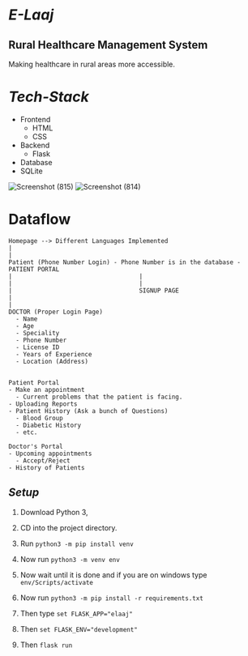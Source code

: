 # *E-Laaj*
## Rural Healthcare Management System

Making healthcare in rural areas more accessible.

# *Tech-Stack*
- Frontend
  - HTML
  - CSS
- Backend
  - Flask
- Database
 - SQLite
 
![Screenshot (815)](https://user-images.githubusercontent.com/61280281/102720682-bf718d00-431b-11eb-9229-d73d53f83e07.png)
![Screenshot (814)](https://user-images.githubusercontent.com/61280281/102720683-c13b5080-431b-11eb-9fc8-25fc764e0ed8.png)


# Dataflow

```
Homepage --> Different Languages Implemented
|
|
Patient (Phone Number Login) - Phone Number is in the database - PATIENT PORTAL
|                                   |
|                                   |
|                                   SIGNUP PAGE
|
|
DOCTOR (Proper Login Page)
  - Name
  - Age
  - Speciality
  - Phone Number
  - License ID
  - Years of Experience
  - Location (Address)


Patient Portal
- Make an appointment 
  - Current problems that the patient is facing.
- Uploading Reports
- Patient History (Ask a bunch of Questions)
  - Blood Group
  - Diabetic History
  - etc.
  
Doctor's Portal
- Upcoming appointments 
  - Accept/Reject
- History of Patients

```

## *Setup*

1. Download Python 3,
2. CD into the project directory.
3. Run 
`python3 -m pip install venv`

4. Now run 
`python3 -m venv env`

5. Now wait until it is done and if you are on windows type 
`env/Scripts/activate`

6. Now run 
`python3 -m pip install -r requirements.txt`

7. Then type 
`set FLASK_APP="elaaj"`

8. Then 
`set FLASK_ENV="development"`

9. Then 
`flask run`


